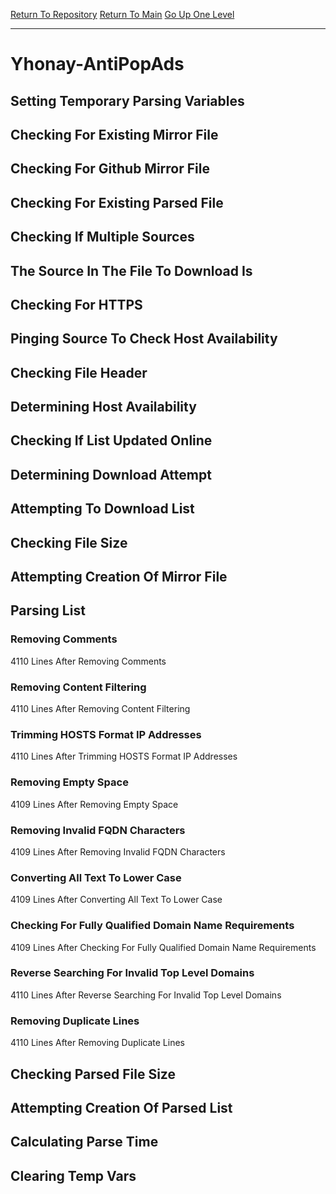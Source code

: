 [Return To Repository](https://github.com/deathbybandaid/piholeparser/)
[Return To Main](https://github.com/deathbybandaid/piholeparser/blob/master/RecentRunLogs/Mainlog.md)
[Go Up One Level](https://github.com/deathbybandaid/piholeparser/blob/master/RecentRunLogs/TopLevelScripts/30-Processing-Blacklists.md)
____________________________________
# Yhonay-AntiPopAds
## Setting Temporary Parsing Variables
## Checking For Existing Mirror File
## Checking For Github Mirror File
## Checking For Existing Parsed File
## Checking If Multiple Sources
## The Source In The File To Download Is
## Checking For HTTPS
## Pinging Source To Check Host Availability
## Checking File Header
## Determining Host Availability
## Checking If List Updated Online
## Determining Download Attempt
## Attempting To Download List
## Checking File Size
## Attempting Creation Of Mirror File
## Parsing List
### Removing Comments
4110 Lines After Removing Comments
### Removing Content Filtering
4110 Lines After Removing Content Filtering
### Trimming HOSTS Format IP Addresses
4110 Lines After Trimming HOSTS Format IP Addresses
### Removing Empty Space
4109 Lines After Removing Empty Space
### Removing Invalid FQDN Characters
4109 Lines After Removing Invalid FQDN Characters
### Converting All Text To Lower Case
4109 Lines After Converting All Text To Lower Case
### Checking For Fully Qualified Domain Name Requirements
4109 Lines After Checking For Fully Qualified Domain Name Requirements
### Reverse Searching For Invalid Top Level Domains
4110 Lines After Reverse Searching For Invalid Top Level Domains
### Removing Duplicate Lines
4110 Lines After Removing Duplicate Lines
## Checking Parsed File Size
## Attempting Creation Of Parsed List
## Calculating Parse Time
## Clearing Temp Vars
